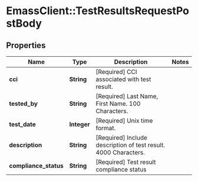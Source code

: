 # EmassClient::TestResultsRequestPostBody

## Properties
Name | Type | Description | Notes
------------ | ------------- | ------------- | -------------
**cci** | **String** | [Required] CCI associated with test result. | 
**tested_by** | **String** | [Required] Last Name, First Name. 100 Characters. | 
**test_date** | **Integer** | [Required] Unix time format. | 
**description** | **String** | [Required] Include description of test result. 4000 Characters. | 
**compliance_status** | **String** | [Required] Test result compliance status | 

